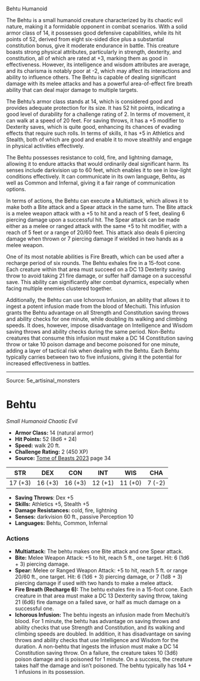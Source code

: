 <MonsterName/>Behtu</MonsterName>
<CreatureType/>Humanoid</CreatureType>

<summary>The Behtu is a small humanoid creature characterized by its chaotic evil nature, making it a formidable opponent in combat scenarios. With a solid armor class of 14, it possesses good defensive capabilities, while its hit points of 52, derived from eight six-sided dice plus a substantial constitution bonus, give it moderate endurance in battle. This creature boasts strong physical attributes, particularly in strength, dexterity, and constitution, all of which are rated at +3, marking them as good in effectiveness. However, its intelligence and wisdom attributes are average, and its charisma is notably poor at -2, which may affect its interactions and ability to influence others. The Behtu is capable of dealing significant damage with its melee attacks and has a powerful area-of-effect fire breath ability that can deal major damage to multiple targets.</summary>

<detail>

The Behtu’s armor class stands at 14, which is considered good and provides adequate protection for its size. It has 52 hit points, indicating a good level of durability for a challenge rating of 2. In terms of movement, it can walk at a speed of 20 feet. For saving throws, it has a +5 modifier to Dexterity saves, which is quite good, enhancing its chances of evading effects that require such rolls. In terms of skills, it has +5 in Athletics and Stealth, both of which are good and enable it to move stealthily and engage in physical activities effectively.

The Behtu possesses resistance to cold, fire, and lightning damage, allowing it to endure attacks that would ordinarily deal significant harm. Its senses include darkvision up to 60 feet, which enables it to see in low-light conditions effectively. It can communicate in its own language, Behtu, as well as Common and Infernal, giving it a fair range of communication options.

In terms of actions, the Behtu can execute a Multiattack, which allows it to make both a Bite attack and a Spear attack in the same turn. The Bite attack is a melee weapon attack with a +5 to hit and a reach of 5 feet, dealing 6 piercing damage upon a successful hit. The Spear attack can be made either as a melee or ranged attack with the same +5 to hit modifier, with a reach of 5 feet or a range of 20/60 feet. This attack also deals 6 piercing damage when thrown or 7 piercing damage if wielded in two hands as a melee weapon.

One of its most notable abilities is Fire Breath, which can be used after a recharge period of six rounds. The Behtu exhales fire in a 15-foot cone. Each creature within that area must succeed on a DC 13 Dexterity saving throw to avoid taking 21 fire damage, or suffer half damage on a successful save. This ability can significantly alter combat dynamics, especially when facing multiple enemies clustered together.

Additionally, the Behtu can use Ichorous Infusion, an ability that allows it to ingest a potent infusion made from the blood of Mechuiti. This infusion grants the Behtu advantage on all Strength and Constitution saving throws and ability checks for one minute, while doubling its walking and climbing speeds. It does, however, impose disadvantage on Intelligence and Wisdom saving throws and ability checks during the same period. Non-Behtu creatures that consume this infusion must make a DC 14 Constitution saving throw or take 10 poison damage and become poisoned for one minute, adding a layer of tactical risk when dealing with the Behtu. Each Behtu typically carries between two to five infusions, giving it the potential for increased effectiveness in battles.</detail>



---

Source: 5e_artisinal_monsters

# Behtu

*Small* *Humanoid* *Chaotic Evil*

- **Armor Class:** 14 (natural armor)
- **Hit Points:** 52 (8d6 + 24)
- **Speed:** walk 20 ft.
- **Challenge Rating:** 2 (450 XP)
- **Source:** [Tome of Beasts 2023](https://koboldpress.com/kpstore/product/tome-of-beasts-1-2023-edition/) page 34

| STR | DEX | CON | INT | WIS | CHA |
| --- | --- | --- | --- | --- | --- |
| 17 (+3) | 16 (+3) | 16 (+3) | 12 (+1) | 11 (+0) | 7 (-2) |

- **Saving Throws**: Dex +5
- **Skills:** Athletics +5, Stealth +5
- **Damage Resistances:** cold, fire, lightning
- **Senses:** darkvision 60 ft., passive Perception 10
- **Languages:** Behtu, Common, Infernal

### Actions

- **Multiattack:** The behtu makes one Bite attack and one Spear attack.
- **Bite:** Melee Weapon Attack: +5 to hit, reach 5 ft., one target. Hit: 6 (1d6 + 3) piercing damage.
- **Spear:** Melee or Ranged Weapon Attack: +5 to hit, reach 5 ft. or range 20/60 ft., one target. Hit: 6 (1d6 + 3) piercing damage, or 7 (1d8 + 3) piercing damage if used with two hands to make a melee attack.
- **Fire Breath (Recharge 6):** The behtu exhales fire in a 15-foot cone. Each creature in that area must make a DC 13 Dexterity saving throw, taking 21 (6d6) fire damage on a failed save, or half as much damage on a successful one.
- **Ichorous Infusion:** The behtu ingests an infusion made from Mechuiti’s blood. For 1 minute, the behtu has advantage on saving throws and ability checks that use Strength and Constitution, and its walking and climbing speeds are doubled. In addition, it has disadvantage on saving throws and ability checks that use Intelligence and Wisdom for the duration. A non-behtu that ingests the infusion must make a DC 14 Constitution saving throw. On a failure, the creature takes 10 (3d6) poison damage and is poisoned for 1 minute. On a success, the creature takes half the damage and isn’t poisoned. The behtu typically has 1d4 + 1 infusions in its possession.


